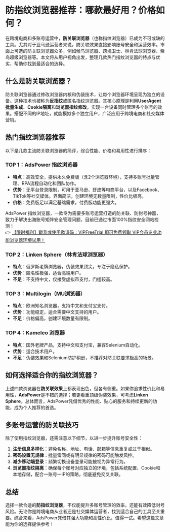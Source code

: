 # 防指纹浏览器推荐：哪款最好用？价格如何？

在跨境电商和多账号运营中，**防关联浏览器**（也称指纹浏览器）已成为不可或缺的工具。尤其对于亚马逊运营者来说，防关联效果直接影响账号安全和运营效率。市面上可选的防关联浏览器众多，例如候鸟浏览器、跨境卫士、林肯法球浏览器、紫鸟超级浏览器等。本文将从用户视角出发，整理几款热门指纹浏览器的特点与优劣，帮助你找到最适合的选择。

## 什么是防关联浏览器？

防关联浏览器通过修改浏览器内核和伪装技术，让每个浏览器环境呈现为独立的设备。这种技术也被称为**反指纹**或匿名指纹浏览器。其核心原理是利用**UserAgent批量生成**、**Cookie隔离**和**浏览器指纹修改**，实现一台设备同时管理多个账号的效果。搭配不同的IP地址，就能模拟多个独立用户，广泛应用于跨境电商和社交媒体营销。

## 热门指纹浏览器推荐

以下是几款主流防关联浏览器的简评，综合性能、价格和易用性进行排序：

### TOP 1：AdsPower 指纹浏览器

- **特点**：高效安全，提供永久免费版（含2个浏览器环境），支持多账号批量管理、RPA流程自动化和团队协作。
- **优势**：无平台登录限制，可用于亚马逊、虾皮等电商平台，以及Facebook、TikTok等社交媒体。界面简洁，创建环境无数量限制，性价比极高。
- **价格**：免费版足以满足基础需求，付费版功能更强大。

AdsPower 指纹浏览器，一款专为需要多账号运营打造的防关联、防封号神器，致力于解决出海账号矩阵安全管理问题，目前已通过市面100%指纹安全网站检测！  
👉 [【限时福利】戳我或使用邀请码：VIPFreeTrial 即可免费领取 VIP会员专业功能浏览器环境试用！](https://bit.ly/adspower_free)

### TOP 2：Linken Sphere（林肯法球浏览器）

- **特点**：俄罗斯老牌浏览器，伪装效果顶尖，专注于隐私保护。
- **优势**：匿名性极强，适合高端用户。
- **不足**：不支持中文，仅接受虚拟币支付，门槛较高。

### TOP 3：Multilogin（MU浏览器）

- **特点**：欧洲知名浏览器，支持中文和支付宝支付。
- **优势**：功能稳定，适合需要中文支持的用户。
- **不足**：价格偏高，创建环境数量有限制。

### TOP 4：Kameleo 浏览器

- **特点**：国外老牌产品，支持中文和支付宝，兼容Selenium自动化。
- **优势**：适合技术用户。
- **不足**：伪装效果和Selenium防护稍逊，不推荐对防关联要求极高的场景。

## 如何选择适合你的指纹浏览器？

上述四款浏览器在**防关联效果**上都表现出色，但各有侧重。如果你追求性价比和易用性，**AdsPower**是不错的选择；若更看重顶级伪装效果，可考虑**Linken Sphere**。总体而言，AdsPower凭借优秀的性能、贴心的服务和持续更新的功能，成为个人推荐的首选。

## 多账号运营的防关联技巧

除了使用指纹浏览器，还需注意以下细节，以进一步提升账号安全性：

1. **注册信息多样化**：避免名称、地址、电话、邮箱等信息重复或过于相似。
2. **密码设置无规律**：批量雷同或有明显规律的密码可能触发风控。
3. **减少移动端登录**：频繁切换设备登录可能被视为异常行为。
4. **浏览器指纹隔离**：确保每个账号对应独立的环境，包括系统配置、Cookie和本地存储，配合一账号一IP的策略，彻底避免交叉关联。

## 总结

选择一款合适的**防指纹浏览器**，不仅能提升多账号管理的效率，还能有效降低封号风险。无论你是跨境电商从业者还是社交媒体运营者，找到适合自己的工具至关重要。综合来看，AdsPower凭借其强大功能和高性价比，值得一试。希望这篇文章能为你的选择提供参考！